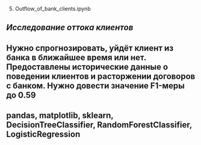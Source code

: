  5. Outflow_of_bank_clients.ipynb
## ***Исследование оттока клиентов***
## Нужно спрогнозировать, уйдёт клиент из банка в ближайшее время или нет. Предоставлены исторические данные о поведении клиентов и расторжении договоров с банком. Нужно довести значение F1-меры до 0.59
## pandas, matplotlib, sklearn, DecisionTreeClassifier, RandomForestClassifier, LogisticRegression
